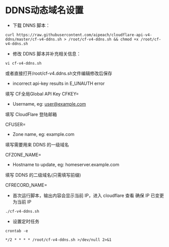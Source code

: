 # DDNS动态域名设置

* 下载 DNNS 脚本：
```
curl https://raw.githubusercontent.com/aipeach/cloudflare-api-v4-ddns/master/cf-v4-ddns.sh > /root/cf-v4-ddns.sh && chmod +x /root/cf-v4-ddns.sh
```

* 修改 DDNS 脚本并补充相关信息：
```
vi cf-v4-ddns.sh
```
或者直接打开/root/cf-v4.ddns.sh文件编辑修改后保存

* incorrect api-key results in E_UNAUTH error

填写 CF全局Global API Key
CFKEY=

* Username, eg: user@example.com

填写 CloudFlare 登陆邮箱

CFUSER=

* Zone name, eg: example.com

填写需要用来 DDNS 的一级域名

CFZONE_NAME=

* Hostname to update, eg: homeserver.example.com

填写 DDNS 的二级域名(只需填写前缀)

CFRECORD_NAME=

* 首次运行脚本，输出内容会显示当前 IP，进入 cloudflare 查看 确保 IP 已变更为当前 IP
```
./cf-v4-ddns.sh
```

* 设置定时任务
```
crontab -e
```
```
*/2 * * * * /root/cf-v4-ddns.sh >/dev/null 2>&1
```

